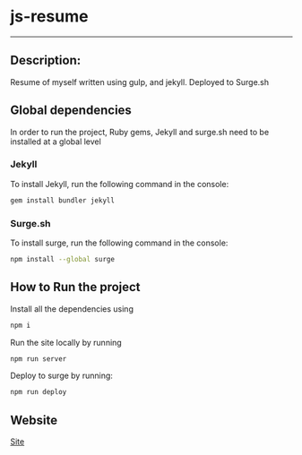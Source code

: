 # js-resume
---

## Description:
Resume of myself written using gulp, and jekyll. Deployed to Surge.sh

## Global dependencies
In order to run the project, Ruby gems, Jekyll and surge.sh need to be installed at a global level

### Jekyll
To install Jekyll, run the following command in the console:
```bash
gem install bundler jekyll
```

### Surge.sh
To install surge, run the following command in the console:
```bash
npm install --global surge
```

## How to Run the project
Install all the dependencies using

```bash
npm i
```

Run the site locally by running

```bash
npm run server
```

Deploy to surge by running:
```bash
npm run deploy
```

## Website
[Site](https://maxandrezils.surge.sh)
